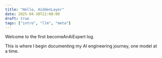 ```yaml
---
title: "Hello, HiddenLayer"
date: 2025-04-30T22:00:00
draft: true
tags: ["intro", "llm", "meta"]
---
```


Welcome to the first becomeAnAiExpert log.

This is where I begin documenting my AI engineering journey, one model at a time.
